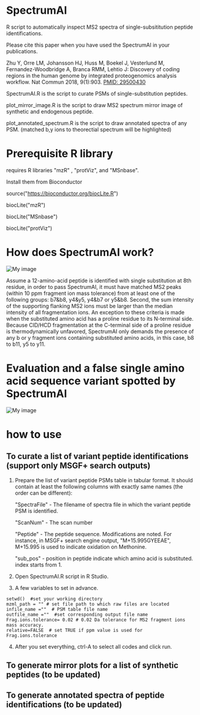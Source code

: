 # SpectrumAI
R script to automatically inspect MS2 spectra of single-subsititution peptide identifications.

Please cite this paper when you have used the SpectrumAI in your publications.

Zhu Y, Orre LM, Johansson HJ, Huss M, Boekel J, Vesterlund M, Fernandez-Woodbridge A, Branca RMM, Lehtio J: Discovery of coding regions in the human genome by integrated proteogenomics analysis workflow. Nat Commun 2018, 9(1):903.  [PMID: 29500430](https://www.ncbi.nlm.nih.gov/pubmed/29500430)

SpectrumAI.R is the script to curate PSMs of single-substitution peptides.

plot_mirror_image.R is the script to draw MS2 spectrum mirror image of synthetic and endogenous peptide.

plot_annotated_spectrum.R is the script to draw annotated spectra of any PSM. (matched b,y ions to theorectial spectrum will be highlighted) 


# Prerequisite R library

requires R libraries "mzR" , "protViz", and "MSnbase".

Install them from Bioconductor

source("https://bioconductor.org/biocLite.R")

biocLite("mzR")

biocLite("MSnbase")

biocLite("protViz")

# How does SpectrumAI work?

![My image](https://github.com/yafeng/SpectrumAI/blob/master/image/sequence_example.png)

Assume a 12-amino-acid peptide is identified with single substitution at 8th residue, in order to pass SpectrumAI, it must have matched MS2 peaks (within 10 ppm fragment ion mass tolerance) from at least one of the following groups: b7&b8, y4&y5, y4&b7 or y5&b8. Second, the sum intensity of the supporting flanking MS2 ions must be larger than the median intensity of all fragmentation ions. An exception to these criteria is made when the substituted amino acid has a proline residue to its N-terminal side. Because CID/HCD fragmentation at the C-terminal side of a proline residue is thermodynamically unfavored, SpectrumAI only demands the presence of any b or y fragment ions containing substituted amino acids, in this case, b8 to b11, y5 to y11.


# Evaluation and a false single amino acid sequence variant spotted by SpectrumAI

![My image](https://github.com/yafeng/SpectrumAI/blob/master/image/SpectrumAI.png)

# how to use
## To curate a list of variant peptide identifications (support only MSGF+ search outputs)
1. Prepare the list of variant peptide PSMs table in tabular format. It should contain at least the following columns with exactly same names (the order can be different):

    "SpectraFile" -  The filename of spectra file in which the variant peptide PSM is identified.
    
    "ScanNum" - The scan number
    
    "Peptide" - The peptide sequence. Modifications are noted. For instance, in MSGF+ search engine output, "M+15.995GYEEAE", M+15.995 is used to indicate oxidation on Methonine.

    "sub_pos" -  position in peptide indicate which amino acid is substituted. index starts from 1.

2. Open SpectrumAI.R script in R Studio.

3. A few variables to set in advance.
```{r}
setwd()  #set your working directory
mzml_path = "" # set file path to which raw files are located
infile_name =""  # PSM table file name
outfile_name =""  #set corresponding output file name
Frag.ions.tolerance= 0.02 # 0.02 Da tolerance for MS2 fragment ions mass accuracy.
relative=FALSE  # set TRUE if ppm value is used for Frag.ions.tolerance
```

4. After you set everything, ctrl-A to select all codes and click run.

## To generate mirror plots for a list of synthetic peptides (to be updated)


## To generate annotated spectra of peptide identifications (to be updated)


